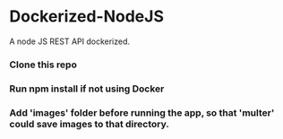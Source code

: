 # Dockerized-NodeJS
A node JS REST API dockerized.

### Clone this repo
### Run npm install if not using Docker
### Add 'images' folder before running the app, so that 'multer' could save images to that directory.
